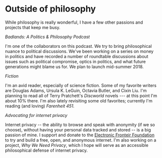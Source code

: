 Outside of philosophy
================================

While philosophy is really wonderful, I have a few other passions and projects that keep me busy. 

*Badlands: A Politics & Philosophy Podcast*

I'm one of the collaborators on this podcast. We try to bring philosophical nuance to political discussions. We've been working on a series on money in politics and have recorded a number of roundtable discussions about issues such as political compromise, optics in politics, and what future generations might blame us for. We plan to launch mid-summer 2018.

*Fiction*

I'm an avid reader, especially of science fiction. Some of my favorite writers are Douglas Adams, Ursula K. LeGuin, Octavia Butler, and Cixin Liu. I'm planning to read all of Terry Pratchett's *Discworld* novels --- at this point I'm about 10% there. I'm also lately revisiting some old favorites; currently I'm reading (and loving) *Farenheit 451.*

*Advocating for internet privacy*

Internet privacy -- the ability to browse and speak with anonymity (if we so choose), without having your personal data tracked and stored -- is a big passion of mine. I support and donate to the [Electronic Fronteir Foundation](https://eff.org) to try and build a free, open, and anonymous internet. I'm also working on a project, *Why We Need Privacy*, which I hope will serve as an accessible philosophical defense of internet privacy. 




